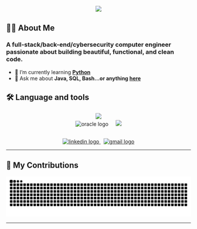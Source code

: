 <p align="center">
    <img src="https://readme-typing-svg.herokuapp.com/?font=Inter&size=48&center=true&vCenter=true&width=500&height=70&color=4493F8&duration=4000&lines=Hi+There!+👋;+I'm+Jalperdev!;" />
</p>

###
<h2 align="left">👩‍💻  About Me</h2>

###

### A full-stack/back-end/cybersecurity computer engineer passionate about building beautiful, functional, and clean code.

- 🌱 I’m currently learning **[Python](https://www.python.org/)**
- 💬 Ask me about **Java, SQL, Bash...or anything [here](https://github.com/jalperdev/jalperdev/issues)**

###

<h2 align="left">🛠 Language and tools</h2>

###

<p align="center">
  <img src="https://skillicons.dev/icons?i=java,maven,html,css,haskell,bash,amazonwebservices,docker" />
  <br>
  <img src="https://cdn.jsdelivr.net/gh/devicons/devicon/icons/oracle/oracle-original.svg" height="40" alt="oracle logo"  />
  <img width="12" />
  <img src="https://skillicons.dev/icons?i=mysql,postgres,notion,git,github,bitbucket" />
</p>
<br>

<div align="center">
<a href="www.linkedin.com/in/jesusalcazarperez">
  <img src="https://img.shields.io/static/v1?message=LinkedIn&logo=linkedin&label=&color=0077B5&logoColor=white&labelColor=&style=for-the-badge" height="25" alt="linkedin logo"  /> </a> &nbsp;
<a href="mailto:jalper.dev@gmail.com?subject=I contact you from your GitHub">
  <img src="https://img.shields.io/static/v1?message=Gmail&logo=gmail&label=&color=D14836&logoColor=white&labelColor=&style=for-the-badge" height="25" alt="gmail logo"  />
</a>
</div>

<hr>

<!--
## ⚡️ Stats

<br>

<div align=center>
  <img width=390 src="https://github-readme-stats.vercel.app/api?username=jalperdev&theme=transparent&count_private=true&show_icons=true&rank_icon=github&locale=en" alt="Jalperdev's GitHub Stats" />
  <!-- <img width=390 src="https://github-readme-streak-stats.herokuapp.com/?user=jalperdev&theme=transparent&count_private=true&border_radius=10&locale=en" alt="Jalperdev's" />                        ->
  <img width=325 src="https://github-readme-stats.vercel.app/api/top-langs?username=jalperdev&theme=transparent&layout=donut&hide=css&langs_count=8&border_radius=10&show_icons=true&locale=en" alt="Jalperdev's Most Used Languages" />
</div>

<hr>
-->

## 🐍 My Contributions

<div align="center">
  <picture>
    <source media="(prefers-color-scheme: dark)" srcset="https://raw.githubusercontent.com/jalperdev/jalperdev/output/github-contribution-grid-snake-dark.svg" />
    <source media="(prefers-color-scheme: light)" srcset="https://raw.githubusercontent.com/jalperdev/jalperdev/output/github-contribution-grid-snake.svg" />
    <img alt="github-snake" src="https://raw.githubusercontent.com/jalperdev/jalperdev/output/github-contribution-grid-snake.svg" />
  </picture>
</div>

<hr>

